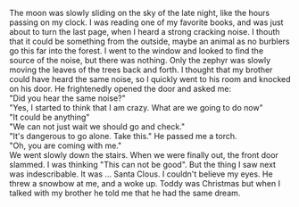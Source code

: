 The moon was slowly sliding on the sky of the late night, like the hours passing on my clock. I was reading one of my favorite books, and was just about to turn the last page, when I heard a strong cracking noise. I thouth that it could be something from the outside, maybe an animal as no burblers go this far into the forest. I went to the window and looked to find the source of the noise, but there was nothing. Only the zephyr was slowly moving the leaves of the trees back and forth. I thought that my brother could have heard the same noise, so I quickly  went to his room and knocked on his door. He frightenedly opened the door and asked me:  
"Did you hear the same noise?"   
"Yes, I started to think that I am crazy. What are we going to do now"  
"It could be anything"  
"We can not just wait we should go and check."  
"It's dangerous to go alone. Take this." He passed me a torch.  
"Oh, you are coming with me."  
We went slowly down the stairs. When we were finally out, the front door slammed. I was thinking "This can not be good". But the thing I saw next was indescribable. It was ... Santa Clous. I couldn't believe my eyes. He threw a snowbow at me, and a woke up. Toddy was Christmas but when I talked with my brother he told me that he had the same dream.
